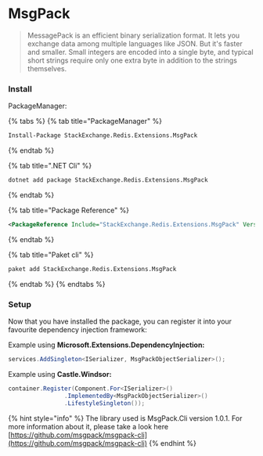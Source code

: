 # MsgPack

> MessagePack is an efficient binary serialization format. It lets you exchange data among multiple languages like JSON. But it's faster and smaller. Small integers are encoded into a single byte, and typical short strings require only one extra byte in addition to the strings themselves.

### Install

PackageManager:

{% tabs %}
{% tab title="PackageManager" %}
```bash
Install-Package StackExchange.Redis.Extensions.MsgPack
```
{% endtab %}

{% tab title=".NET Cli" %}
```bash
dotnet add package StackExchange.Redis.Extensions.MsgPack
```
{% endtab %}

{% tab title="Package Reference" %}
```xml
<PackageReference Include="StackExchange.Redis.Extensions.MsgPack" Version="5.5.0" />
```
{% endtab %}

{% tab title="Paket cli" %}
```bash
paket add StackExchange.Redis.Extensions.MsgPack
```
{% endtab %}
{% endtabs %}

### Setup

Now that you have installed the package, you can register it into your favourite dependency injection framework:

Example using **Microsoft.Extensions.DependencyInjection:**

```csharp
services.AddSingleton<ISerializer, MsgPackObjectSerializer>();
```

Example using **Castle.Windsor:**

```csharp
container.Register(Component.For<ISerializer>()
				.ImplementedBy<MsgPackObjectSerializer>()
				.LifestyleSingleton());
```

{% hint style="info" %}
The library used is MsgPack.Cli version 1.0.1. For more information about it, please take a look here [https://github.com/msgpack/msgpack-cli](https://github.com/msgpack/msgpack-cli)
{% endhint %}
